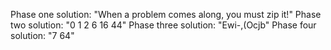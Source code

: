 Phase one solution: "When a problem comes along, you must zip it!"
Phase two solution: "0 1 2 6 16 44"
Phase three solution: "Ewi-,(Ocjb"
Phase four solution: "7 64"
